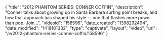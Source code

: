 {
    "title": "2012 PHANTOM SERIES: CONNER COFFIN",
    "description": "Conner talks about growing up in Santa Barbara surfing point breaks, and how that approach has shaped his style -- one that flashes more power than pop. Join...",
    "videoid": "158596",
    "date_created": "1398292494",
    "date_modified": "1418181332",
    "type": "captivate",
    "layout": "video",
    "url": "\/v\/2012-phantom-series-conner-coffin\/158596"
}